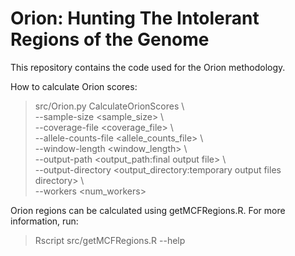 # Orion: Hunting The Intolerant Regions of the Genome
This repository contains the code used for the Orion methodology.

How to calculate Orion scores:  
>src/Orion.py CalculateOrionScores \  
> --sample-size \<sample_size\> \  
> --coverage-file \<coverage_file\> \  
>	--allele-counts-file \<allele_counts_file\> \  
>	--window-length \<window_length\> \  
>	--output-path \<output_path:final output file\> \  
>	--output-directory \<output_directory:temporary output files directory\> \  
>	--workers \<num_workers>

Orion regions can be calculated using getMCFRegions.R. For more information, run:
>Rscript src/getMCFRegions.R --help
